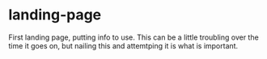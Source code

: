 # landing-page
First landing page, putting info to use. This can be a little troubling over the time it goes on, but nailing this and attemtping it is what is important.
